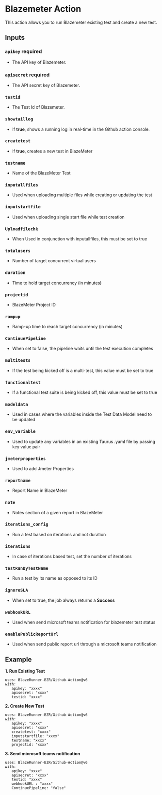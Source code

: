 # Blazemeter Action
This action allows you to run Blazemeter existing test and create a new test.
## Inputs
### `apikey` **required**
- The API key of Blazemeter.
### `apisecret` **required**
- The API secret key of Blazemeter.
### `testid`
- The Test Id of Blazemeter.
### `showtaillog`
- If **true**, shows a running log in real-time in the Github action console.
### `createtest`
- If **true**, creates a new test in BlazeMeter
### `testname`
- Name of the BlazeMeter Test
### `inputallfiles`
- Used when uploading multiple files while creating or updating the test
### `inputstartfile`
- Used when uploading single start file while test creation
### `Uploadfilechk`
- When Used in conjunction with inputallfiles, this must be set to true
### `totalusers`
- Number of target concurrent virtual users
### `duration`
- Time to hold target concurrency (in minutes)
### `projectid`
- BlazeMeter Project ID
### `rampup`
- Ramp-up time to reach target concurrency (in minutes)
### `ContinuePipeline`
- When set to false, the pipeline waits until the test execution completes
### `multitests`
- If the test being kicked off is a multi-test, this value must be set to true
### `functionaltest`
- If a functional test suite is being kicked off, this value must be set to true
### `modeldata`
- Used in cases where the variables inside the Test Data Model need to be updated
### `env_variable`
- Used to update any variables in an existing Taurus .yaml file by passing key value pair
### `jmeterproperties`
- Used to add Jmeter Properties
### `reportname`
- Report Name in BlazeMeter
### `note`
- Notes section of a given report in BlazeMeter
### `iterations_config`
- Run a test based on iterations and not duration
### `iterations`
- In case of iterations based test, set the number of iterations
### `testRunByTestName`
- Run a test by its name as opposed to its ID
### `ignoreSLA`
- When set to true, the job always returns a **Success**
### `webhookURL`
- Used when send microsoft teams notification for blazemeter test status
### `enablePublicReportUrl`
- Used when send public report url through a microsoft teams notification
## Example
**1. Run Existing Test**
```
uses: BlazeRunner-BZR/Github-Action@v6
with:
   apikey: "xxxx"
   apisecret: "xxxx"
   testid: "xxxx"
```
**2. Create New Test**
```
uses: BlazeRunner-BZR/Github-Action@v6
with:
   apikey: "xxxx"
   apisecret: "xxxx"
   createtest: "xxxx"
   inputstartfile: "xxxx"
   testname: "xxxx"
   projectid: "xxxx" 
 ```
**3. Send microsoft teams notification**
```
uses: BlazeRunner-BZR/Github-Action@v6
with:
   apikey: "xxxx"
   apisecret: "xxxx"
   testid: "xxxx"
   webhookURL : "xxxx"
   ContinuePipeline: "false"
 ```
